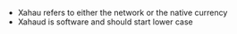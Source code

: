 - Xahau refers to either the network or the native currency
- Xahaud is software and should start lower case

